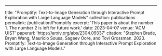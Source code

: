 ---
title: "Promptify: Text-to-Image Generation through Interactive Prompt Exploration with Large Language Models"
collection: publications
permalink: /publication/Promptify
excerpt: 'This paper is about the number 1. The number 2 is left for future work.'
date: 2023-04-07
venue: 'ACM UIST'
paperurl: 'https://arxiv.org/abs/2304.09337'
citation: "Stephen Brade, Bryan Wang, Mauricio Sousa, Sageev Oore, and Tovi Grossman. 2023. Promptify: Text-to-Image Generation through Interactive Prompt Exploration with Large Language Models."